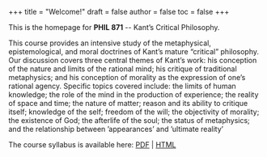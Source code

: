 +++
title = "Welcome!"
draft = false
author = false
toc = false
+++

This is the homepage for **PHIL 871** -- Kant&rsquo;s Critical Philosophy.

This course provides an intensive study of the metaphysical, epistemological,
and moral doctrines of Kant&rsquo;s mature &ldquo;critical&rdquo; philosophy. Our discussion
covers three central themes of Kant&rsquo;s work: his conception of the nature and
limits of the rational mind; his critique of traditional metaphysics; and his
conception of morality as the expression of one&rsquo;s rational agency. Specific
topics covered include: the limits of human knowledge; the role of the mind in
the production of experience; the reality of space and time; the nature of
matter; reason and its ability to critique itself; knowledge of the self;
freedom of the will; the objectivity of morality; the existence of God; the
afterlife of the soul; the status of metaphysics; and the relationship between
&rsquo;appearances&rsquo; and &rsquo;ultimate reality&rsquo;

The course syllabus is available here: [PDF](/materials/phil871-syllabus.pdf) | [HTML](/materials/phil871-syllabus.html)
